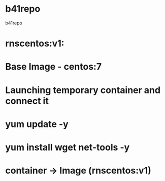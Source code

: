 # b41repo
b41repo

rnscentos:v1:
=============

# Base Image - centos:7
# Launching temporary container and connect it
# yum update -y
# yum install wget net-tools -y

# container -> Image (rnscentos:v1)
